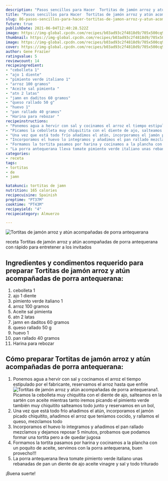 ```yaml
---
description: "Pasos sencillos para Hacer  Tortitas de jamón arroz y atún acompañadas de porra antequerana"
title: "Pasos sencillos para Hacer  Tortitas de jamón arroz y atún acompañadas de porra antequerana"
slug: 86-pasos-sencillos-para-hacer-tortitas-de-jamon-arroz-y-atun-acompanadas-de-porra-antequerana
future: true
publishDate: 2021-06-04T12:40:28.522Z
image: https://img-global.cpcdn.com/recipes/b03ad93c2f4818d9/705x500cq90/tortitas-de-jamon-arroz-y-atun-acompanadas-de-porra-antequerana-foto-principal.jpg
thumbnail: https://img-global.cpcdn.com/recipes/b03ad93c2f4818d9/705x500cq90/tortitas-de-jamon-arroz-y-atun-acompanadas-de-porra-antequerana-foto-principal.jpg
image: https://img-global.cpcdn.com/recipes/b03ad93c2f4818d9/705x500cq90/tortitas-de-jamon-arroz-y-atun-acompanadas-de-porra-antequerana-foto-principal.jpg
cover: https://img-global.cpcdn.com/recipes/b03ad93c2f4818d9/705x500cq90/tortitas-de-jamon-arroz-y-atun-acompanadas-de-porra-antequerana-foto-principal.jpg
author: Gene Frazier
ratingvalue: 5
reviewcount: 14
recipeingredient:
- "cebolleta 1"
- "ajo 1 diente"
- "pimiento verde italiano 1"
- "arroz 100 gramos"
- "Aceite sal pimienta "
- "atn 2 latas"
- "jamn en daditos 60 gramos"
- "queso rallado 50 g"
- "huevo 1"
- "pan rallado 40 gramos"
- "Harina para rebozar "
recipeinstructions:
- "Ponemos agua a hervir con sal y cocinamos el arroz el tiempo estipulado por el fabricante, reservamos el arroz hasta que enfríe"
- "Picamos la cebolleta muy chiquitita con el diente de ajo, salteamos en la sartén con aceite mientras tanto iremos picando el pimiento verde también muy chiquitito salteamos todo junto y reservamos en un bol,"
- "Una vez que está todo frío añadimos el atún, incorporamos el jamón picado chiquitito, añadimos el arroz que teníamos cocido, y rallamos el queso, mezclamos todo"
- "Incorporamos el huevo lo integramos y añadimos el pan rallado mezclamos y dejamos reposar 5 minutos, probamos que podamos formar una tortita pero a de quedar jugosa"
- "Formamos la tortita pasamos por harina y cocinamos a la plancha con un poquito de aceite, servimos con la porra antequerana, buen provecho!!!"
- "La porra antequerana lleva tomate pimiento verde italiano unas rebanadas de pan un diente de ajo aceite vinagre y sal y todo triturado"
categories:
- receta
tags:
- tortitas
- de
- jamn

katakunci: tortitas de jamn 
nutrition: 165 calories
recipecuisine: Spainish
preptime: "PT37M"
cooktime: "PT43M"
recipeyield: "4"
recipecategory: Almuerzo

---
```



![Tortitas de jamón arroz y atún acompañadas de porra antequerana](https://img-global.cpcdn.com/recipes/b03ad93c2f4818d9/705x500cq90/tortitas-de-jamon-arroz-y-atun-acompanadas-de-porra-antequerana-foto-principal.jpg)

receta Tortitas de jamón arroz y atún acompañadas de porra antequerana con rápido para entretener a los invitados

<!--inarticleads1-->

## Ingredientes y condimentos requerido para preparar Tortitas de jamón arroz y atún acompañadas de porra antequerana:

1. cebolleta 1
1. ajo 1 diente
1. pimiento verde italiano 1
1. arroz 100 gramos
1. Aceite sal pimienta 
1. atn 2 latas
1. jamn en daditos 60 gramos
1. queso rallado 50 g
1. huevo 1
1. pan rallado 40 gramos
1. Harina para rebozar 



<!--inarticleads2-->

## Cómo preparar Tortitas de jamón arroz y atún acompañadas de porra antequerana:

1. Ponemos agua a hervir con sal y cocinamos el arroz el tiempo estipulado por el fabricante, reservamos el arroz hasta que enfríe
<img src="https://img-global.cpcdn.com/steps/bf99ff7a50f09ef5/160x128cq70/foto-del-paso-1-de-la-receta-tortitas-de-jamon-arroz-y-atun-acompanadas-de-porra-antequerana.jpg" alt="Tortitas de jamón arroz y atún acompañadas de porra antequerana">1. Picamos la cebolleta muy chiquitita con el diente de ajo, salteamos en la sartén con aceite mientras tanto iremos picando el pimiento verde también muy chiquitito salteamos todo junto y reservamos en un bol,
1. Una vez que está todo frío añadimos el atún, incorporamos el jamón picado chiquitito, añadimos el arroz que teníamos cocido, y rallamos el queso, mezclamos todo
1. Incorporamos el huevo lo integramos y añadimos el pan rallado mezclamos y dejamos reposar 5 minutos, probamos que podamos formar una tortita pero a de quedar jugosa
1. Formamos la tortita pasamos por harina y cocinamos a la plancha con un poquito de aceite, servimos con la porra antequerana, buen provecho!!!
1. La porra antequerana lleva tomate pimiento verde italiano unas rebanadas de pan un diente de ajo aceite vinagre y sal y todo triturado



¡Buena suerte!


